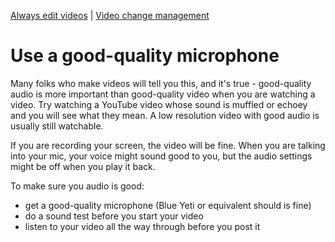 [<i class="far fa-arrow-alt-circle-left"></i> Always edit videos](always-edit-videos.html) | [Video change management <i class="far fa-arrow-alt-circle-right"></i>](video-change-management.html)

# Use a good-quality microphone

Many folks who make videos will tell you this, and it's true - good-quality audio is more important than good-quality video when you are watching a video. Try watching a YouTube video whose sound is muffled or echoey and you will see what they mean. A low resolution video with good audio is usually still watchable.

If you are recording your screen, the video will be fine. When you are talking into your mic, your voice might sound good to you, but the audio settings might be off when you play it back.

To make sure you audio is good:

* get a good-quality microphone (Blue Yeti or equivalent should is fine)
* do a sound test before you start your video
* listen to your video all the way through before you post it
